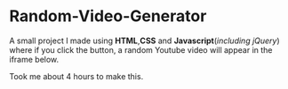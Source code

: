 # Random-Video-Generator
A small project I made using **HTML**,**CSS** and **Javascript**(*including jQuery*) where if you click the button, a random Youtube video will appear in the iframe below.

Took me about 4 hours to make this.
